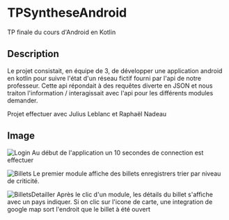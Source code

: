# TPSyntheseAndroid
TP finale du cours d'Android en Kotlin

## Description
Le projet consistait, en équipe de 3, de développer une application android en kotlin pour suivre l'état d'un réseau fictif fourni par l'api de notre professeur.
Cette api répondait à des requêtes diverte en JSON et nous traiton l'information / interagissait avec l'api pour les différents modules demander.

Projet effectuer avec Julius Leblanc et Raphaël Nadeau

## Image
![Login](https://github.com/WBergeron/TPSyntheseAndroid/assets/70408290/a1160440-c14e-4df5-88ec-60f9d7b3c2d0) Au début de l'application un 10 secondes de connection est effectuer

![Billets](https://github.com/WBergeron/TPSyntheseAndroid/assets/70408290/ad04fda5-eae9-4702-b5a4-f9b0f2a3e3dc)
Le premier module affiche des billets enregistrers trier par niveau de criticité.

![BilletsDetailler](https://github.com/WBergeron/TPSyntheseAndroid/assets/70408290/4bbf9ef5-f81e-46b0-abff-372c8944e0b5)
Après le clic d'un module, les détails du billet s'affiche avec un pays indiquer.
Si on clic sur l'icone de carte, une integration de google map sort l'endroit que le billet à été ouvert
